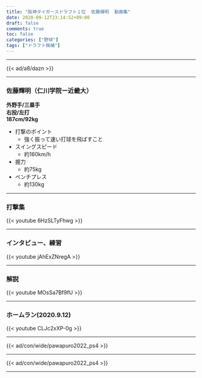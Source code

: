 ```yaml
---
title: "阪神タイガースドラフト１位  佐藤輝明  動画集"
date: 2020-09-12T23:14:52+09:00
draft: false
comments: true
toc: false
categories: ["野球"]
tags: ["ドラフト候補"]
---
```


<!--more-->

---

{{< ad/a8/dazn >}}

---

### 佐藤輝明（仁川学院ー近畿大）

**外野手/三塁手**  
**右投/左打**  
**187cm/92kg**

- 打撃のポイント
  - 強く振って速い打球を飛ばすこと
- スイングスピード
  - 約160km/h
- 握力
  - 約75kg
- ベンチプレス
  - 約130kg

---

### 打撃集

{{< youtube 6HzSLTyFhwg >}}

---

### インタビュー、練習

{{< youtube jAhExZNregA >}}

---

### 解説

{{< youtube MOsSa7Bf9fU >}}

---

### ホームラン(2020.9.12)

{{< youtube CLJc2xXP-0g >}}

---

{{< ad/con/wide/pawapuro2022_ps4 >}}

---

{{< ad/con/wide/pawapuro2022_ps4 >}}

---
